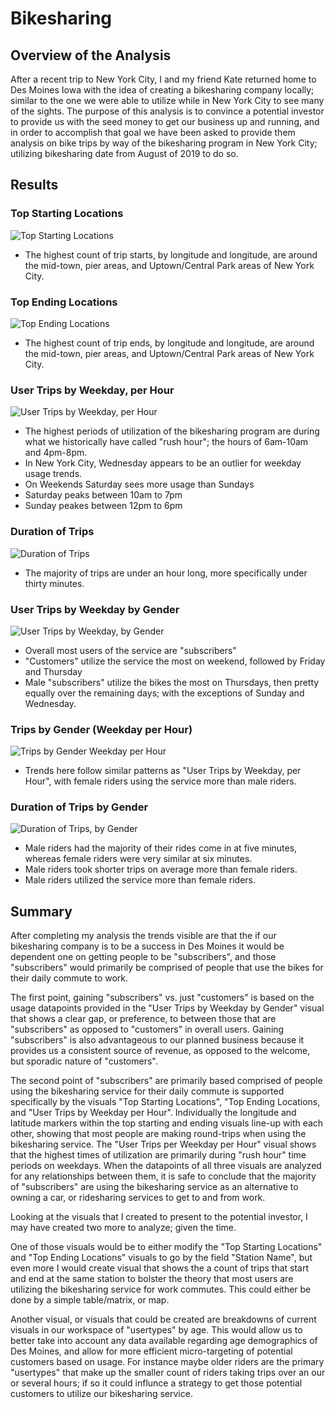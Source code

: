 # Bikesharing
## Overview of the Analysis
After a recent trip to New York City, I and my friend Kate returned home to Des Moines Iowa with the idea of creating a bikesharing company locally; similar to the one we were able to utilize while in New York City to see many of the sights. The purpose of this analysis is to convince a potential investor to provide us with the seed money to get our business up and running, and in order to accomplish that goal we have been asked to provide them analysis on bike trips by way of the bikesharing program in New York City; utilizing bikesharing date from August of 2019 to do so.

## Results
### Top Starting Locations
![Top Starting Locations](https://github.com/Caracalla1081/bikesharing/blob/352ca261bf84e4129e2651075f21d1f04e72832f/Images/Top%20Starting%20Locations.png)
- The highest count of trip starts, by longitude and longitude, are around the mid-town, pier areas, and Uptown/Central Park areas of New York City.

### Top Ending Locations
![Top Ending Locations](https://github.com/Caracalla1081/bikesharing/blob/352ca261bf84e4129e2651075f21d1f04e72832f/Images/Top%20Ending%20Locations.png)
- The highest count of trip ends, by longitude and longitude, are around the mid-town, pier areas, and Uptown/Central Park areas of New York City.

### User Trips by Weekday, per Hour
![User Trips by Weekday, per Hour](https://github.com/Caracalla1081/bikesharing/blob/2685d46b42689d29f2e2614ac3d992a562bc40cf/Images/User%20trips%20by%20Weekday%20per%20Hour.png)
- The highest periods of utilization of the bikesharing program are during what we historically have called "rush hour"; the hours of 6am-10am and 4pm-8pm.
- In New York City, Wednesday appears to be an outlier for weekday usage trends.
- On Weekends Saturday sees more usage than Sundays
-   Saturday peaks between 10am to 7pm
-   Sunday peakes between 12pm to 6pm

### Duration of Trips
![Duration of Trips](https://github.com/Caracalla1081/bikesharing/blob/352ca261bf84e4129e2651075f21d1f04e72832f/Images/Duration%20of%20Trips.png)
- The majority of trips are under an hour long, more specifically under thirty minutes.

### User Trips by Weekday by Gender
![User Trips by Weekday, by Gender](https://github.com/Caracalla1081/bikesharing/blob/352ca261bf84e4129e2651075f21d1f04e72832f/Images/User%20Trips%20by%20Weekday%20by%20Gender.png)
- Overall most users of the service are "subscribers"
- "Customers" utilize the service the most on weekend, followed by Friday and Thursday
- Male "subscribers" utilize the bikes the most on Thursdays, then pretty equally over the remaining days; with the exceptions of Sunday and Wednesday.

### Trips by Gender (Weekday per Hour)
![Trips by Gender Weekday per Hour](https://github.com/Caracalla1081/bikesharing/blob/352ca261bf84e4129e2651075f21d1f04e72832f/Images/Trips%20by%20Gender%20(Weekday%20per%20Hour).png)
- Trends here follow similar patterns as "User Trips by Weekday, per Hour", with female riders using the service more than male riders.

### Duration of Trips by Gender
![Duration of Trips, by Gender](https://github.com/Caracalla1081/bikesharing/blob/352ca261bf84e4129e2651075f21d1f04e72832f/Images/Duration%20of%20Trips%20by%20Gender.png)
- Male riders had the majority of their rides come in at five minutes, whereas female riders were very similar at six minutes.
- Male riders took shorter trips on average more than female riders.
- Male riders utilized the service more than female riders.

## Summary
After completing my analysis the trends visible are that the if our bikesharing company is to be a success in Des Moines it would be dependent one on getting people to be "subscribers", and those "subscribers" would primarily be comprised of people that use the bikes for their daily commute to work.

The first point, gaining "subscribers" vs. just "customers" is based on the usage datapoints provided in the "User Trips by Weekday by Gender" visual that shows a clear gap, or preference, to between those that are "subscribers" as opposed to "customers" in overall users. Gaining "subscribers" is also advantageous to our planned business because it provides us a consistent source of revenue, as opposed to the welcome, but sporadic nature of "customers".

The second point of "subscribers" are primarily based comprised of people using the bikesharing service for their daily commute is supported specifically by the visuals "Top Starting Locations", "Top Ending Locations, and "User Trips by Weekday per Hour". Individually the longitude and latitude markers within the top starting and ending visuals line-up with each other, showing that most people are making round-trips when using the bikesharing service. The "User Trips per Weekday per Hour" visual shows that the highest times of utilization are primarily during "rush hour" time periods on weekdays. When the datapoints of all three visuals are analyzed for any relationships between them, it is safe to conclude that the majority of "subscribers" are using the bikesharing service as an alternative to owning a car, or ridesharing services to get to and from work.

Looking at the visuals that I created to present to the potential investor, I may have created two more to analyze; given the time. 

One of those visuals would be to either modify the "Top Starting Locations" and "Top Ending Locations" visuals to go by the field "Station Name", but even more I would create visual that shows the a count of trips that start and end at the same station to bolster the theory that most users are utilizing the bikesharing service for work commutes. This could either be done by a simple table/matrix, or map. 

Another visual, or visuals that could be created are breakdowns of current visuals in our workspace of "usertypes" by age. This would allow us to better take into account any data available regarding age demographics of Des Moines, and allow for more efficient micro-targeting of potential customers based on usage. For instance maybe older riders are the primary "usertypes" that make up the smaller count of riders taking trips over an our or several hours; if so it could influnce a strategy to get those potential customers to utilize our bikesharing service.
